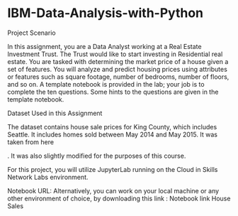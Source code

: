 # IBM-Data-Analysis-with-Python

Project Scenario

In this assignment, you are a Data Analyst working at a Real Estate Investment Trust. The Trust would like to start investing in Residential real estate. You are tasked with determining the market price of a house given a set of features. You will analyze and predict housing prices using attributes or features such as square footage, number of bedrooms, number of floors, and so on. A template notebook is provided in the lab; your job is to complete the ten questions. Some hints to the questions are given in the template notebook.

Dataset Used in this Assignment

The dataset contains house sale prices for King County, which includes Seattle. It includes homes sold between May 2014 and May 2015. It was taken from here

. It was also slightly modified for the purposes of this course. 

For this project, you will utilize JupyterLab running on the Cloud in Skills Network Labs environment. 

Notebook URL: Alternatively, you can work on your local machine or any other environment of choice, by downloading this link : Notebook link House Sales
